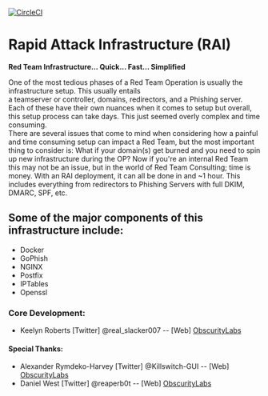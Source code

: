 [![CircleCI](https://circleci.com/gh/obscuritylabs/RAI/tree/master.svg?style=svg)](https://circleci.com/gh/obscuritylabs/RAI/tree/master)
# Rapid Attack Infrastructure (RAI)
**Red Team Infrastructure... Quick... Fast... Simplified** 

One of the most tedious phases of a Red Team Operation is usually the infrastructure setup. This usually entails  
a teamserver or controller, domains, redirectors, and a Phishing server.  Each of these have their own nuances
when it comes to setup but overall, this setup process can take days.  This just seemed overly complex and time consuming.  
There are several issues that come to mind when considering how a painful and time consuming setup can impact a Red Team, but the most important thing to consider is: What if your domain(s) get burned and you need to spin up new infrastructure during the OP?  Now if you're an internal Red Team this may not be an issue, but in the world of Red Team Consulting; time is money. With an RAI deployment, it can all be done in and ~1 hour.  This includes everything from redirectors to Phishing Servers with full DKIM, DMARC, SPF, etc.  

## Some of the major components of this infrastructure include: 
- Docker   
- GoPhish   
- NGINX   
- Postfix    
- IPTables   
- Openssl   

### Core Development:
* Keelyn Roberts [Twitter] @real_slacker007 -- [Web] [ObscurityLabs](http://blog.obscuritylabs.com)
  
#### Special Thanks:
- Alexander Rymdeko-Harvey [Twitter] @Killswitch-GUI -- [Web] [ObscurityLabs](http://blog.obscuritylabs.com)
- Daniel West [Twitter] @reaperb0t -- [Web] [ObscurityLabs](http://blog.obscuritylabs.com)

